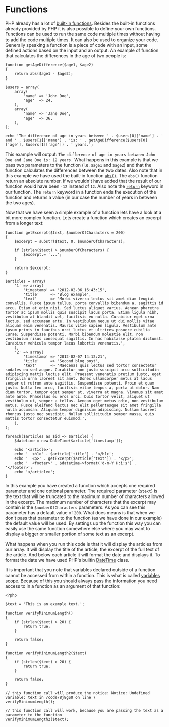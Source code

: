 Functions
=========

PHP already has a lot of [built-in functions][builtin-functions]. Besides the built-in functions already provided by PHP it is also possible to define your own functions. Functions can be used to run the same code multiple times without having to add the code multiple times. It can also be used to organize your code. Generally speaking a function is a piece of code with an input, some defined actions based on the input and an output. An example of function that calculates the differences in the age of two people is:

    function getAgeDifference($age1, $age2)
    {
        return abs($age1 - $age2);
    }

    $users = array(
        array(
            'name' => 'John Doe',
            'age'  => 24,
        ),
        array(
            'name' => 'Jane Doe',
            'age'  => 36,
        ),
    );

    echo 'The difference of age in years between ' . $users[0]['name'] . ' and ' . $users[1]['name'] . 'is: ' . getAgeDifference($users[0]['age'], $users[1]['age']) . ' years.';

This example will output: `The difference of age in years between John Doe and Jane Doe is: 12 years.` What happens in this example is that we pass two parameters to the function (i.e. `$age1` and `$age2`) and that the function calculates the differences between the two dates. Also note that in this example we have used the built-in function [`abs()`][abs]. The `abs()` function return an absolute number. If we wouldn't have added that the result of our function would have been `-12` instead of `12`. Also note the [`return`][return] keyword in our function. The `return` keyword in a function ends the execution of the function and returns a value (in our case the number of years in between the two ages).

Now that we have seen a simple example of a function lets have a look at a bit more complex function. Lets create a function which creates an excerpt from a longer text:

    function getExcerpt($text, $numberOfCharacters = 200)
    {
        $excerpt = substr($text, 0, $numberOfCharacters);

        if (strlen($text) > $numberOfCharacters) {
            $excerpt.= '...';
        }

        return $excerpt;
    }

    $articles = array(
        '1' => array(
            'timestamp' => '2012-02-06 16:43:15',
            'title'     => 'Blog example',
            'text'      => 'Morbi viverra lectus sit amet diam feugiat convallis. Fusce ipsum tellus, porta convallis bibendum a, sagittis id arcu. Etiam at enim nisi. Sed luctus aliquet varius. Aenean pharetra tortor ac ipsum mollis quis suscipit lacus porta. Etiam ligula nibh, vestibulum at blandit vel, facilisis eu nulla. Curabitur eget urna lectus, sed accumsan ante. In vestibulum neque ut dui mollis vitae aliquam enim venenatis. Mauris vitae sapien ligula. Vestibulum ante ipsum primis in faucibus orci luctus et ultrices posuere cubilia Curae; Suspendisse potenti. Morbi bibendum molestie elit, non vestibulum risus consequat sagittis. In hac habitasse platea dictumst. Curabitur vehicula tempor lacus lobortis venenatis.',
        ),
        '2' => array(
            'timestamp' => '2012-02-07 14:12:21',
            'title'     => 'Second blog post',
            'text'      => 'Maecenas quis lectus sed tortor consectetur sodales eu sed augue. Curabitur non justo suscipit arcu sollicitudin adipiscing mattis luctus elit. Praesent venenatis pretium justo, eget fringilla urna laoreet sit amet. Donec ullamcorper metus at lacus semper ut rutrum ante sagittis. Suspendisse potenti. Proin et quam justo. Nulla leo arcu, facilisis vitae tempus a, porta ut dolor. Nam diam tortor, tempor eget semper at, viverra at magna. Vivamus sit amet ante ante. Phasellus eu eros orci. Duis tortor velit, aliquet ut vestibulum ut, semper a tellus. Aenean eget metus odio, non vestibulum metus. Fusce eleifend lectus nec elit pellentesque sit amet fringilla nulla accumsan. Aliquam tempor dignissim adipiscing. Nullam laoreet rhoncus justo nec suscipit. Nullam sollicitudin semper massa, quis mattis tortor consectetur euismod.',
        ),
    );

    foreach($articles as $id => $article) {
        $datetime = new DateTime($article['timestamp']);

        echo '<article>';
        echo '  <h1>' . $article['title'] . '</h1>';
        echo '  <p>' . getExcerpt($article['text']) . '</p>';
        echo '  <footer>' . $datetime->format('d-m-Y H:i:s') . '</footer>';
        echo '</article>';
    }

In this example you have created a function which accepts one required parameter and one optional parameter. The required parameter (`$text`) is the text that will be truncated to the maximum number of characters allowed in the excerpt. The maximum number of characters that the excerpt may contain is the `$numberOfCharacters` parameters. As you can see this parameter has a default value of `200`. What does means is that when we don't pass that parameter to the function (as we have done in our example) the default value will be used. By settings up the function this way you can easily use the same function somewhere else where you may want to display a bigger or smaller portion of some text as an excerpt.

What happens when you run this code is that it will display the articles from our array. It will display the title of the article, the excerpt of the full text of the article. And below each article it will format the date and displays it. To format the date we have used PHP's builtin [DateTime][datetime] class.

It is important that you note that variables declared outside of a function cannot be accessed from within a function. This is what is called [variables scope][variables-scope]. Because of this you should always pass the information you need access to in a function as an argument of that function:

    <?php

    $text = 'This is an example text.';

    function verifyMinimumLength()
    {
        if (strlen($text) > 20) {
            return true;
        }

        return false;
    }

    function verifyMinimumLength2($text)
    {
        if (strlen($text) > 20) {
            return true;
        }

        return false;
    }

    // this function call will produce the notice: Notice: Undefined variable: text in /code/8j8gS0 on line 7
    verifyMinimumLength();

    // this function call will work, because you are passing the text as a parameter to the function
    verifyMinimumLength2($text);

[builtin-functions]:http://php.net/manual/en/functions.internal.php
[abs]:http://php.net/manual/en/function.abs.php
[return]:http://php.net/manual/en/function.return.php
[filterval]:http://php.net/manual/en/function.filter-var.php
[pregmatch]:http://php.net/manual/en/function.preg-match.php
[header]:http://php.net/manual/en/function.header.php
[exit]:http://php.net/manual/en/function.exit.php
[datetime]:http://php.net/manual/en/book.datetime.php
[variables-scope]:http://php.net/manual/en/language.variables.scope.php
